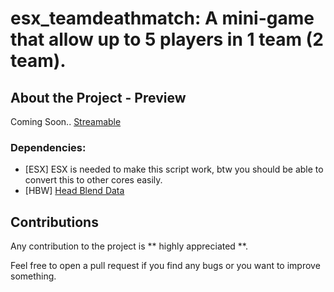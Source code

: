 # esx_teamdeathmatch: A mini-game that allow up to 5 players in 1 team (2 team).
 
## About the Project - Preview

Coming Soon.. [Streamable]()

### Dependencies:
* [ESX] ESX is needed to make this script work, btw you should be able to convert this to other cores easily.
* [HBW] [Head Blend Data](https://forum.cfx.re/t/small-c-export-event-wrapper-for-getpedheadblenddata/214611) 

## Contributions

Any contribution to the project is ** highly appreciated **.

Feel free to open a pull request if you find any bugs or you want to improve something.
